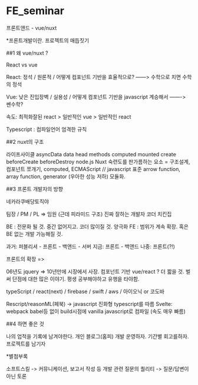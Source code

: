 # FE_seminar


프론트앤드 - vue/nuxt

*프론트개발이란.
프로젝트의 매듭짓기

##1 왜 vue/nuxt ?

React vs vue

React: 정석 / 원론적 / 어떻게 컴포넌트 기반을 효율적으로? ——> 수학으로 치면 수학의 정석

Vue: 낮은 진입장벽 / 실용성 / 어떻게 컴포넌트 기반을 javascript 계승해서 ——-> 쎈수학?

속도: 최적화잘된 react > 일반적인 vue > 일반적인 react

Typescript : 컴파일언어 엄격한 규칙


##2 nuxt의 구조

라이프사이클
asyncData data head methods computed mounted create beforeCreate beforeDestroy 
node.js
Nuxt 숙련도를 판가름하는 요소 = 구조설계, 컴포넌트 쪼개기, computed, 
ECMAScript // javascript 표준 arrow function, array function, generator (우아한 성능 저하)
모듈화.


##3 프론트 개발자의 방향

네카라쿠배당토직야

팀장 / PM / PL => 임원 (근데 피라미드 구조)
진짜 잘하는 개발자
코더
치킨집

BE : 전문화 될 것. 중간 없어지고. 코더 많이질 것. 양극화
FE : 범위가 계속 확장. 혹은 BE 없는 개발 가능해질 것.

과거: 퍼블리셔 - 프론트 - 백앤드 - 서버
지금:           프론트       -         백앤드
나중:                       프론트(?!)


프론트의 확장 =>

06년도 jquery => 10년만에 시장에서 사장.
컴포넌트 기반 vue/react ? 더 짧을 것. 벌써 단점에 대한 많은 이야기.
평생 공부해야하고 유행을 타야함.

typeScript / react(next) / firebase / swift / aws / 아이오닉 or 코도바

Rescript/reasonML(페북) -> javascript 진화형 typescript를 따름
Svelte: webpack babel등 없이 build시점에 vanilla javascript로 컴파일 (속도 매우 빠름)



##4 하면 좋은 것

나의 업적을 기록에 남겨야한다.
개인 블로그(홈피) 개발 운영하자.
기간별 회고를하자.
프로젝트를 남기자



*별첨부록

소프트스킬 -> 커뮤니케이션, 보고서 작성 등
개발 관련 질문의 퀄리티 -> 질문/답변이 아닌 토론
